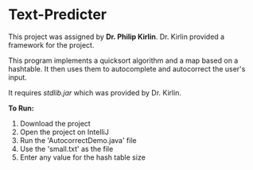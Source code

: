 # Text-Predicter

This project was assigned by __Dr. Philip Kirlin__. 
Dr. Kirlin provided a framework for the project. 

This program implements a quicksort algorithm and a map based on a hashtable. It then uses them to autocomplete and autocorrect the user's input.

It requires _stdlib.jar_ which was provided by Dr. Kirlin.

__To Run:__
1. Download the project 
2. Open the project on IntelliJ
3. Run the 'AutocorrectDemo.java' file
4. Use the 'small.txt' as the file 
5. Enter any value for the hash table size
